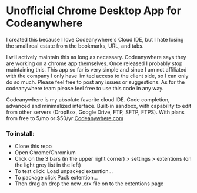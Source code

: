 Unofficial Chrome Desktop App for Codeanywhere
===============================


I created this because I love Codeanywhere's Cloud IDE, but I hate losing the small real estate from the bookmarks, URL, and tabs.

I will actively maintain this as long as necessary.  Codeanywhere says they are working on a chrome app themselves.  Once released I probably stop maintaining this.
This app so far is very simple and since I am not affiliated with the company I only have limited access to the client side, so I can only do so much.
Please feel free to post any issues or suggestions.  As for the codeanywhere team please feel free to use this code in any way.

Codeanywhere is my absolute favorite cloud IDE.  Code completion, advanced and minimalized interface.  Built-in sandbox, with capability to edit from other servers (DropBox, Google Drive, FTP, SFTP, FTPS).  With plans from free to 5/mo or $50/yr [Codeanywhere.com]( https://codeanywhere.com/)


### To install:
- Clone this repo
- Open Chrome/Chromium
- Click on the 3 bars (in the upper right corner) > settings > extentions (on the light grey list in the left)
- To test click: Load unpacked extention...
- To package click Pack extention...
- Then drag an drop the new .crx file on to the extentions page
